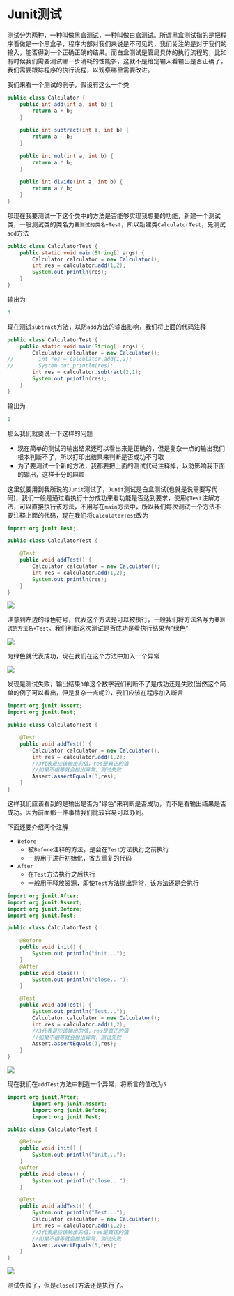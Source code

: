 # Junit测试

测试分为两种，一种叫做黑盒测试，一种叫做白盒测试。所谓黑盒测试指的是把程序看做是一个黑盒子，程序内部对我们来说是不可见的，我们关注的是对于我们的输入，能否得到一个正确正确的结果。而白盒测试是管局具体的执行流程的，比如有时候我们需要测试哪一步消耗的性能多，这就不是给定输入看输出是否正确了，我们需要跟踪程序的执行流程，以观察哪里需要改进。

我们来看一个测试的例子，假设有这么一个类

```java
public class Calculator {
    public int add(int a, int b) {
        return a + b;
    }
    
    public int subtract(int a, int b) {
        return a - b;
    }
    
    public int mul(int a, int b) {
        return a * b;
    }
    
    public int divide(int a, int b) {
        return a / b;
    }
}
```

那现在我要测试一下这个类中的方法是否能够实现我想要的功能，新建一个测试类，一般测试类的类名为`要测试的类名+Test`，所以新建类`CalculatorTest`，先测试`add`方法

```java
public class CalculatorTest {
    public static void main(String[] args) {
        Calculator calculator = new Calculator();
        int res = calculator.add(1,2);
        System.out.println(res);
    }
}
```

输出为

```java
3
```

现在测试`subtract`方法，以防`add`方法的输出影响，我们将上面的代码注释

```java
public class CalculatorTest {
    public static void main(String[] args) {
        Calculator calculator = new Calculator();
//        int res = calculator.add(1,2);
//        System.out.println(res);
        int res = calculator.subtract(2,1);
        System.out.println(res);
    }
}
```

输出为

```java
1
```

那么我们就要说一下这样的问题

- 现在简单的测试的输出结果还可以看出来是正确的，但是复杂一点的输出我们根本判断不了，所以打印出结果来判断是否成功不可取
- 为了要测试一个新的方法，我都要把上面的测试代码注释掉，以防影响我下面的输出，这样十分的麻烦

这里就要用到我所说的`Junit`测试了，`Junit`测试是白盒测试(也就是说需要写代码)，我们一般是通过看执行十分成功来看功能是否达到要求，使用`@Test`注解方法，可以直接执行该方法，不用写在`main`方法中，所以我们每次测试一个方法不要注释上面的代码，现在我们将`CalculatorTest`改为

```java
import org.junit.Test;

public class CalculatorTest {

    @Test
    public void addTest() {
        Calculator calculator = new Calculator();
        int res = calculator.add(1,2);
        System.out.println(res);
    }
}
```

<img src="images/Ju.png">

注意到左边的绿色符号，代表这个方法是可以被执行，一般我们将方法名写为`要测试的方法名+Test`。我们判断这次测试是否成功是看执行结果为"绿色"

<img src="images/Ju2.png">

为绿色就代表成功，现在我们在这个方法中加入一个异常

<img src="images/Ju3.png">

发现是测试失败，输出结果`3`单这个数字我们判断不了是成功还是失败(当然这个简单的例子可以看出，但是复杂一点呢?)，我们应该在程序加入断言

```java
import org.junit.Assert;
import org.junit.Test;

public class CalculatorTest {

    @Test
    public void addTest() {
        Calculator calculator = new Calculator();
        int res = calculator.add(1,2);
        //3代表是应该输出的值，res是真正的值
        //如果不相等就会抛出异常，测试失败
        Assert.assertEquals(3,res);
    }
}
```

这样我们应该看到的是输出是否为"绿色"来判断是否成功，而不是看输出结果是否成功。因为前面那一件事情我们比较容易可以办到。



下面还要介绍两个注解

- `Before`
  - 被`Before`注释的方法，是会在`Test`方法执行之前执行
  - 一般用于进行初始化，省去重复的代码
- `After`
  - 在`Test`方法执行之后执行
  - 一般用于释放资源，即使`Test`方法抛出异常，该方法还是会执行

```java
import org.junit.After;
import org.junit.Assert;
import org.junit.Before;
import org.junit.Test;

public class CalculatorTest {

    @Before
    public void init() {
        System.out.println("init...");
    }
    @After
    public void close() {
        System.out.println("close...");
    }

    @Test
    public void addTest() {
        System.out.println("Test...");
        Calculator calculator = new Calculator();
        int res = calculator.add(1,2);
        //3代表是应该输出的值，res是真正的值
        //如果不相等就会抛出异常，测试失败
        Assert.assertEquals(3,res);
    }
}
```

<img src="images/Ju4.png">

现在我们在`addTest`方法中制造一个异常，将断言的值改为`5`

```java
import org.junit.After;
        import org.junit.Assert;
        import org.junit.Before;
        import org.junit.Test;

public class CalculatorTest {

    @Before
    public void init() {
        System.out.println("init...");
    }
    @After
    public void close() {
        System.out.println("close...");
    }

    @Test
    public void addTest() {
        System.out.println("Test...");
        Calculator calculator = new Calculator();
        int res = calculator.add(1,2);
        //3代表是应该输出的值，res是真正的值
        //如果不相等就会抛出异常，测试失败
        Assert.assertEquals(5,res);
    }
}
```

<img src="images/Ju5.png">

测试失败了，但是`close()`方法还是执行了。
